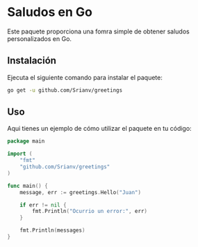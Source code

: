 # Saludos en Go
Este paquete proporciona una fomra simple de obtener saludos personalizados en Go.

## Instalación
Ejecuta el siguiente comando para instalar el paquete:
```bash
go get -u github.com/Srianv/greetings
```

## Uso
Aqui tienes un ejemplo de cómo utilizar el paquete en tu código:

```go
package main

import (
	"fmt"
	"github.com/Srianv/greetings"
)

func main() {
	message, err := greetings.Hello("Juan")

	if err != nil {
		fmt.Println("Ocurrio un error:", err)
	}

	fmt.Println(messages)
}
```
